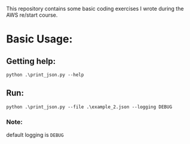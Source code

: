 This repository contains some basic coding exercises I wrote during the AWS re/start course.

# Basic Usage:

## Getting help:

`python .\print_json.py --help`



## Run:

`python .\print_json.py --file .\example_2.json --logging DEBUG`



### Note: 

default logging is `DEBUG`

